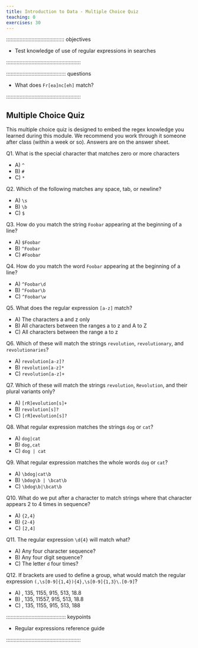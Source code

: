 ```yaml
---
title: Introduction to Data - Multiple Choice Quiz
teaching: 0
exercises: 30
---
```


::::::::::::::::::::::::::::::::::::::: objectives

- Test knowledge of use of regular expressions in searches

::::::::::::::::::::::::::::::::::::::::::::::::::

:::::::::::::::::::::::::::::::::::::::: questions

- What does `Fr[ea]nc[eh]` match?

::::::::::::::::::::::::::::::::::::::::::::::::::

## Multiple Choice Quiz

This multiple choice quiz is designed to embed the regex knowledge you learned during this module. We recommend you work through it someone after class (within a week or so). Answers are on the answer sheet.

Q1. What is the special character that matches zero or more characters

- A) `^`
- B) `#`
- C) `*`

Q2. Which of the following matches any space, tab, or newline?

- A) `\s`
- B) `\b`
- C) `$`

Q3. How do you match the string `Foobar` appearing at the beginning of a line?

- A) `$Foobar`
- B) `^Foobar`
- C) `#Foobar`

Q4. How do you match the word `Foobar` appearing at the beginning of a line?

- A) `^Foobar\d`
- B) `^Foobar\b`
- C) `^Foobar\w`

Q5. What does the regular expression `[a-z]` match?

- A) The characters a and z only
- B) All characters between the ranges a to z and A to Z
- C) All characters between the range a to z

Q6. Which of these will match the strings `revolution`, `revolutionary`, and `revolutionaries`?

- A) `revolution[a-z]?`
- B) `revolution[a-z]*`
- C) `revolution[a-z]+`

Q7. Which of these will match the strings `revolution`, `Revolution`, and their plural variants only?

- A) `[rR]evolution[s]+`
- B) `revolution[s]?`
- C) `[rR]evolution[s]?`

Q8. What regular expression matches the strings `dog` or `cat`?

- A) `dog|cat`
- B) `dog,cat`
- C) `dog | cat`

Q9. What regular expression matches the whole words `dog` or `cat`?

- A) `\bdog|cat\b`
- B) `\bdog\b | \bcat\b`
- C) `\bdog\b|\bcat\b`

Q10. What do we put after a character to match strings where that character appears 2 to 4 times in sequence?

- A) `{2,4}`
- B) `{2-4}`
- C) `[2,4]`

Q11. The regular expression `\d{4}` will match what?

- A) Any four character sequence?
- B) Any four digit sequence?
- C) The letter `d` four times?

Q12. If brackets are used to define a group, what would match the regular expression `(,\s[0-9]{1,4}){4},\s[0-9]{1,3}\.[0-9]`?

- A) , 135, 1155, 915, 513, 18.8
- B) , 135, 11557, 915, 513, 18.8
- C) , 135, 1155, 915, 513, 188

:::::::::::::::::::::::::::::::::::::::: keypoints

- Regular expressions reference guide

::::::::::::::::::::::::::::::::::::::::::::::::::


